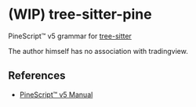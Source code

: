 # (WIP) tree-sitter-pine

PineScript™ v5 grammar for [tree-sitter](https://github.com/tree-sitter/tree-sitter)

The author himself has no association with tradingview.

## References
- [PineScript™ v5 Manual](https://www.tradingview.com/pine-script-docs/en/v5/language)
